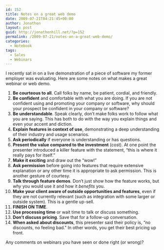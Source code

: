 ```yaml
---
id: 152
title: Notes on a great web demo
date: 2009-07-21T04:21:45+00:00
author: Jonathon
layout: post
guid: http://jonathonhill.net/?p=152
permalink: /2009-07-21/notes-on-a-great-web-demo/
categories:
  - Notebook
tags:
  - Sales
  - Webinars
---
```

I recently sat in on a live demonstration of a piece of software my former employer was evaluating. Here are some notes on what makes a great webinar or web demo.

  1. **Be courteous to all**. Call folks by name, be patient, cordial, and friendly.
  2. **Be confident** and comfortable with what you are doing. If you are not confident using and promoting your company or software, why should your prospect be confident in your company or software?
  3. **Be understandable**. Speak clearly, don&#8217;t make folks work to follow what you are saying. This has both to do with the way you explain things and even your accent and diction.
  4. **Explain features in context of use**, demonstrating a deep understanding of their industry and usage scenarios.
  5. **Ask periodically** if everyone is understanding or has questions.
  6. **Present the value compared to the investment** (cost). At one point the presenter introduced a killer feature with the statement, &#8220;this is where it really pays for itself.&#8221;
  7. **Make it exciting** and draw out the &#8220;wow!&#8221;
  8. **Ask permission** before going into features that require extensive explanation or any other time it is appropriate to ask permission. This is another gesture of courtesy.
  9. **Talk through feature demos**. Don&#8217;t just show how the feature works, but _why_ you would use it and how it _benefits_ you.
 10. **Make your client aware of outside opportunities and features**, even if they are not currently relevant (such as integration with some larger or outside system). This is a gentle up-sell.
 11. **FINISH ON TIME**.
 12. **Use processing time** or wait time to talk or discuss something.
 13. **Don&#8217;t discuss pricing**. Save that for a follow-up conversation.
 14. **When asked about discounts**, this presenter said their policy is, &#8220;no discounts, no feeling bad.&#8221; In other words, you get their best pricing up front.

Any comments on webinars you have seen or done right (or wrong)?